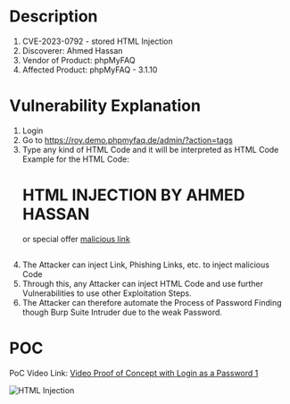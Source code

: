# Description

1. CVE-2023-0792 - stored HTML Injection
1. Discoverer: Ahmed Hassan
1. Vendor of Product: phpMyFAQ
1. Affected Product: phpMyFAQ - 3.1.10

# Vulnerability Explanation

1. Login
2. Go to https://roy.demo.phpmyfaq.de/admin/?action=tags
3. Type any kind of HTML Code and it will be interpreted as HTML Code Example for the HTML Code: <h1> HTML INJECTION BY AHMED HASSAN</h1> or </h2>special offer <a href=www.evil.com>malicious link</a><h2>
4. The Attacker can inject Link, Phishing Links, etc. to inject malicious Code
5. Through this, any Attacker can inject HTML Code and use further Vulnerabilities to use other Exploitation Steps.
6. The Attacker can therefore automate the Process of Password Finding though Burp Suite Intruder due to the weak Password.

#  POC

PoC Video Link: [Video Proof of Concept with Login as a Password 1 ](https://mega.nz/file/PE80HAJJ#1RBZfCShlrMWwXRbBJmSrgtrhvMJjeD8Dzg3GesZre4)


![HTML Injection]([https://github.com/ahmedvienna/Vulnerabilities/assets/80028768/d37cfff4-9077-4d9a-bd8c-38f3fa817442](https://mega.nz/file/LElDkC7b#MpRKhMmryIhrulGDDbsD7B3TfahZO2spHcgiqyA7iSc)https://mega.nz/file/LElDkC7b#MpRKhMmryIhrulGDDbsD7B3TfahZO2spHcgiqyA7iSc)

